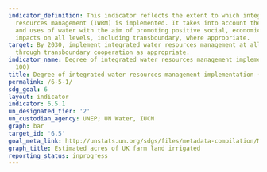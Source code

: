 ```yaml
---
indicator_definition: This indicator reflects the extent to which integrated water
  resources management (IWRM) is implemented. It takes into account the various users
  and uses of water with the aim of promoting positive social, economic and environmental
  impacts on all levels, including transboundary, where appropriate.
target: By 2030, implement integrated water resources management at all levels, including
  through transboundary cooperation as appropriate.
indicator_name: Degree of integrated water resources management implementation (0-
  100)
title: Degree of integrated water resources management implementation (0- 100)
permalink: /6-5-1/
sdg_goal: 6
layout: indicator
indicator: 6.5.1
un_designated_tier: '2'
un_custodian_agency: UNEP; UN Water, IUCN
graph: bar
target_id: '6.5'
goal_meta_link: http://unstats.un.org/sdgs/files/metadata-compilation/Metadata-Goal-6.pdf
graph_title: Estimated acres of UK farm land irrigated
reporting_status: inprogress
---
```

